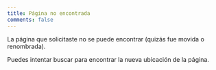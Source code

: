 ```yaml
---
title: Página no encontrada
comments: false
---
```


La página que solicitaste no se puede encontrar (quizás fue movida o renombrada).

Puedes intentar buscar para encontrar la nueva ubicación de la página.